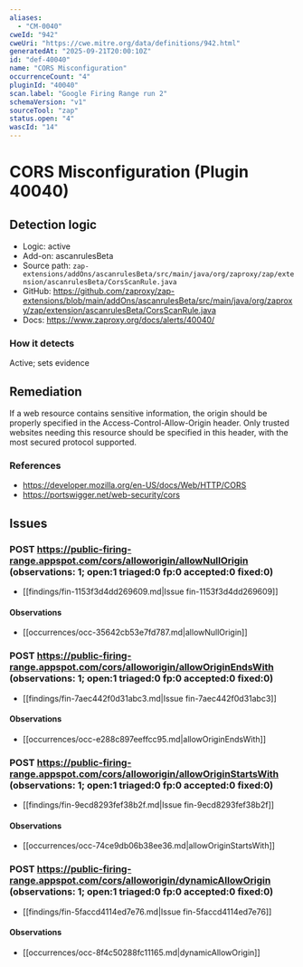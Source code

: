 ```yaml
---
aliases:
  - "CM-0040"
cweId: "942"
cweUri: "https://cwe.mitre.org/data/definitions/942.html"
generatedAt: "2025-09-21T20:00:10Z"
id: "def-40040"
name: "CORS Misconfiguration"
occurrenceCount: "4"
pluginId: "40040"
scan.label: "Google Firing Range run 2"
schemaVersion: "v1"
sourceTool: "zap"
status.open: "4"
wascId: "14"
---
```


# CORS Misconfiguration (Plugin 40040)

## Detection logic

- Logic: active
- Add-on: ascanrulesBeta
- Source path: `zap-extensions/addOns/ascanrulesBeta/src/main/java/org/zaproxy/zap/extension/ascanrulesBeta/CorsScanRule.java`
- GitHub: https://github.com/zaproxy/zap-extensions/blob/main/addOns/ascanrulesBeta/src/main/java/org/zaproxy/zap/extension/ascanrulesBeta/CorsScanRule.java
- Docs: https://www.zaproxy.org/docs/alerts/40040/

### How it detects

Active; sets evidence

## Remediation

If a web resource contains sensitive information, the origin should be properly specified in the Access-Control-Allow-Origin header. Only trusted websites needing this resource should be specified in this header, with the most secured protocol supported.

### References
- https://developer.mozilla.org/en-US/docs/Web/HTTP/CORS
- https://portswigger.net/web-security/cors

## Issues

### POST https://public-firing-range.appspot.com/cors/alloworigin/allowNullOrigin  (observations: 1; open:1 triaged:0 fp:0 accepted:0 fixed:0)

- [[findings/fin-1153f3d4dd269609.md|Issue fin-1153f3d4dd269609]]
#### Observations
- [[occurrences/occ-35642cb53e7fd787.md|allowNullOrigin]]

### POST https://public-firing-range.appspot.com/cors/alloworigin/allowOriginEndsWith  (observations: 1; open:1 triaged:0 fp:0 accepted:0 fixed:0)

- [[findings/fin-7aec442f0d31abc3.md|Issue fin-7aec442f0d31abc3]]
#### Observations
- [[occurrences/occ-e288c897eeffcc95.md|allowOriginEndsWith]]

### POST https://public-firing-range.appspot.com/cors/alloworigin/allowOriginStartsWith  (observations: 1; open:1 triaged:0 fp:0 accepted:0 fixed:0)

- [[findings/fin-9ecd8293fef38b2f.md|Issue fin-9ecd8293fef38b2f]]
#### Observations
- [[occurrences/occ-74ce9db06b38ee36.md|allowOriginStartsWith]]

### POST https://public-firing-range.appspot.com/cors/alloworigin/dynamicAllowOrigin  (observations: 1; open:1 triaged:0 fp:0 accepted:0 fixed:0)

- [[findings/fin-5faccd4114ed7e76.md|Issue fin-5faccd4114ed7e76]]
#### Observations
- [[occurrences/occ-8f4c50288fc11165.md|dynamicAllowOrigin]]

